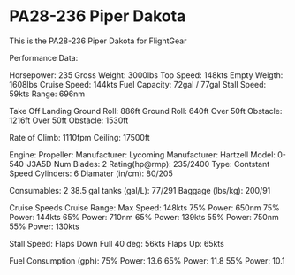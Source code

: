 # PA28-236 Piper Dakota

This is the PA28-236 Piper Dakota for FlightGear



Performance Data: 								

Horsepower: 235               Gross Weight: 3000lbs
Top Speed: 148kts             Empty Weigth: 1608lbs
Cruise Speed: 144kts          Fuel Capacity: 72gal / 77gal
Stall Speed: 59kts            Range: 696nm

Take Off                      Landing
Ground Roll: 886ft            Ground Roll: 640ft
Over 50ft Obstacle: 1216ft    Over 50ft Obstacle: 1530ft

Rate of Climb: 1110fpm
Ceiling: 17500ft

Engine:                         Propeller:
Manufacturer: Lycoming          Manufacturer: Hartzell
Model: 0-540-J3A5D              Num Blades: 2
Rating(hp@rmp): 235/2400        Type: Contstant Speed 
Cylinders: 6                    Diamater (in/cm): 80/205

Consumables:
2 38.5 gal tanks (gal/L): 77/291
Baggage (lbs/kg): 200/91

Cruise Speeds                   Cruise Range:
Max Speed: 148kts               75% Power: 650nm
75% Power: 144kts               65% Power: 710nm
65% Power: 139kts               55% Power: 750nm
55% Power: 130kts             

Stall Speed:
Flaps Down Full 40 deg: 56kts
Flaps Up: 65kts

Fuel Consumption (gph):
75% Power: 13.6
65% Power: 11.8
55% Power: 10.1